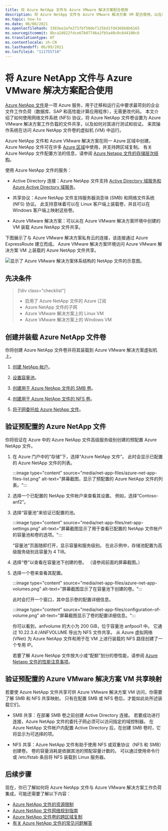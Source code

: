 ```yaml
---
title: 将 Azure NetApp 文件与 Azure VMware 解决方案配合使用
description: 将 Azure NetApp 文件与 Azure VMware 解决方案 VM 配合使用，以在本地服务器、Azure VMware 解决方案 VM 与云基础结构之间迁移和同步数据。
ms.topic: how-to
ms.date: 06/08/2021
ms.openlocfilehash: 3383ee2afe271fbf50def125bd1fd4366b8b6165
ms.sourcegitcommit: 8bca2d622fdce67b07746a2fb5a40c0c644100c6
ms.translationtype: HT
ms.contentlocale: zh-CN
ms.lasthandoff: 06/09/2021
ms.locfileid: "111755710"
---
```

# <a name="integrate-azure-netapp-files-with-azure-vmware-solution"></a>将 Azure NetApp 文件与 Azure VMware 解决方案配合使用

[Azure NetApp 文件](../azure-netapp-files/azure-netapp-files-introduction.md)是一项 Azure 服务，用于迁移和运行云中要求最苛刻的企业文件工作负荷（数据库、SAP 和高性能计算应用程序），无需更改代码。 本文介绍了如何使用网络文件系统 (NFS) 协议，将 Azure NetApp 文件卷设置为 Azure VMware 解决方案工作负载的文件共享，以及如何对其进行测试和验证。 来宾操作系统在访问 Azure NetApp 文件卷的虚拟机 (VM) 中运行。 

Azure NetApp 文件和 Azure VMware 解决方案在同一 Azure 区域中创建。 Azure NetApp 文件可在许多 [Azure 区域](https://azure.microsoft.com/global-infrastructure/services/?products=netapp,azure-vmware&regions=all)中使用，并支持跨区域复制。 有关 Azure NetApp 文件配置方法的信息，请参阅 [Azure Netapp 文件的存储层次结构](../azure-netapp-files/azure-netapp-files-understand-storage-hierarchy.md)。

使用 Azure NetApp 文件的服务：

- Active Directory 连接：Azure NetApp 文件支持 [Active Directory 域服务和 Azure Active Directory 域服务](../azure-netapp-files/create-active-directory-connections.md#decide-which-domain-services-to-use)。

- 共享协议：Azure NetApp 文件支持服务器消息块 (SMB) 和网络文件系统 (NFS) 协议。 此支持意味着可以在 Linux 客户端上装载卷，并且可以在 Windows 客户端上映射这些卷。

- Azure VMware 解决方案：可以从在 Azure VMware 解决方案环境中创建的 VM 装载 Azure NetApp 文件共享。


下图展示了与 Azure VMware 解决方案私有云的连接，该连接通过 Azure ExpressRoute 建立而成。 Azure VMware 解决方案环境访问 Azure VMware 解决方案 VM 上装载的 Azure NetApp 文件共享。

![显示了 Azure VMware 解决方案体系结构的 NetApp 文件的示意图。](media/net-app-files/net-app-files-topology.png)


## <a name="prerequisites"></a>先决条件 

> [!div class="checklist"]
> * 启用了 Azure NetApp 文件的 Azure 订阅
> * Azure NetApp 文件的子网
> * Azure VMware 解决方案上的 Linux VM
> * Azure VMware 解决方案上的 Windows VM


## <a name="create-and-mount-azure-netapp-files-volumes"></a>创建并装载 Azure NetApp 文件卷

你将创建 Azure NetApp 文件卷并将其装载到 Azure VMware 解决方案虚拟机上。

1. [创建 NetApp 帐户](../azure-netapp-files/azure-netapp-files-create-netapp-account.md)。

1. [设置容量池](../azure-netapp-files/azure-netapp-files-set-up-capacity-pool.md)。

1. [创建用于 Azure NetApp 文件的 SMB 卷](../azure-netapp-files/azure-netapp-files-create-volumes-smb.md)。

1. [创建用于 Azure NetApp 文件的 NFS 卷](../azure-netapp-files/azure-netapp-files-create-volumes.md)。

1. [将子网委托给 Azure NetApp 文件](../azure-netapp-files/azure-netapp-files-delegate-subnet.md)。


## <a name="verify-pre-configured-azure-netapp-files"></a>验证预配置的 Azure NetApp 文件 

你将验证在 Azure 中的 Azure NetApp 文件高级服务级别创建的预配置 Azure NetApp 文件。

1. 在 Azure 门户中的“存储”下，选择“Azure NetApp 文件”。 此时会显示已配置的 Azure NetApp 文件的列表。 

   :::image type="content" source="media/net-app-files/azure-net-app-files-list.png" alt-text="屏幕截图，显示了预配置的 Azure NetApp 文件的列表。"::: 

2. 选择一个已配置的 NetApp 文件帐户来查看其设置。 例如，选择“Contoso-anf2”。 

3. 选择“容量池”来验证已配置的池。 

   :::image type="content" source="media/net-app-files/net-app-settings.png" alt-text="屏幕截图显示了用于查看已配置的 NetApp 文件帐户的容量池和卷的选项。":::

   “容量池”页面随即打开，显示容量和服务级别。 在此示例中，存储池配置为高级服务级别且容量为 4 TiB。

4. 选择“卷”以查看在容量池下创建的卷。 （请参阅前面的屏幕截图。）

5. 选择一个卷来查看其配置。  

   :::image type="content" source="media/net-app-files/azure-net-app-volumes.png" alt-text="屏幕截图显示了在容量池下创建的卷。":::

   此时会打开一个窗口，其中显示卷的配置详细信息。

   :::image type="content" source="media/net-app-files/configuration-of-volume.png" alt-text="屏幕截图显示了卷的配置详细信息。":::

   你可以看到，anfvolume 的大小为 200 GiB，位于容量池 anfpool1 中。 它通过 10.22.3.4:/ANFVOLUME 导出为 NFS 文件共享。 从 Azure 虚拟网络 (VNet) 为 Azure NetApp 文件和用于在 VM 上进行装载的 NFS 路径创建了一个专用 IP。

   若要了解 Azure NetApp 文件按大小或“配额”划分的卷性能，请参阅 [Azure Netapp 文件的性能注意事项](../azure-netapp-files/azure-netapp-files-performance-considerations.md)。 

## <a name="verify-pre-configured-azure-vmware-solution-vm-share-mapping"></a>验证预配置的 Azure VMware 解决方案 VM 共享映射

若要使 Azure NetApp 文件共享可供 Azure VMware 解决方案 VM 访问，你需要了解 SMB 和 NFS 共享映射。 只有在配置 SMB 或 NFS 卷后，才能如此处所述装载它们。

- SMB 共享：在部署 SMB 卷之前创建 Active Directory 连接。 若要成功进行连接，Azure NetApp 文件的委托子网必须可以访问指定的域控制器。 在 Azure NetApp 文件帐户内配置 Active Directory 后，在创建 SMB 卷时，它将显示为可选择的项。

- NFS 共享：Azure NetApp 文件有助于使用 NFS 或双重协议（NFS 和 SMB）创建卷。 卷的容量消耗是依据其池的预配容量计数的。 可以通过使用命令行或 /etc/fstab 条目将 NFS 装载到 Linux 服务器。

## <a name="next-steps"></a>后续步骤

现在，你已了解如何将 Azure NetApp 文件与 Azure VMware 解决方案工作负荷集成，可能还需要了解以下内容：

- [Azure NetApp 文件的资源限制](../azure-netapp-files/azure-netapp-files-resource-limits.md#resource-limits)
- [Azure NetApp 文件网络规划指南](../azure-netapp-files/azure-netapp-files-network-topologies.md)
- [Azure NetApp 文件卷的跨区域复制](../azure-netapp-files/cross-region-replication-introduction.md) 
- [有关 Azure NetApp 文件的常见问题解答](../azure-netapp-files/azure-netapp-files-faqs.md)

